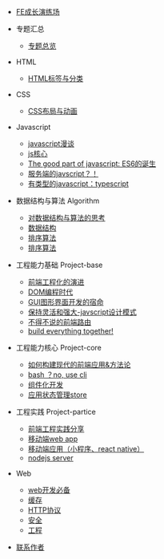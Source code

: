 - [FE成长演练场](README.md)

- 专题汇总

  - [专题总览](issue/README.md)
 
- HTML
  
  - [HTML标签与分类](html/README.md)

- CSS

  - [CSS布局与动画](css/README.md)

- Javascript

  - [javascript漫谈](js/README.md)
  - [js核心](js/js-core/README.md)
  - [The good part of javascript: ES6的诞生](js/es6/README.md)
  - [服务端的javscript？！](js/nodejs/README.md)
  - [有类型的javascript：typescript](js/typescript/README.md)

- 数据结构与算法 Algorithm
  
  - [对数据结构与算法的思考](algorithm/README.md)
  - [数据结构](algorithm/datastructures/datastructures.md)
  - [排序算法](algorithm/sort/sort.md)
  - [排序算法](algorithm/sort/sort.md)

- 工程能力基础 Project-base

  - [前端工程化的演进](project-basic/README.md)
  - [DOM编程时代](project-basic/jquery/README.md)
  - [GUI图形界面开发的宿命](project-basic/mvvm/README.md)
  - [保持灵活和强大-javscript设计模式](project-basic/js-design-patterns/README.md)
  - [不得不说的前端路由](project-basic/router/README.md)
  - [build everything together!](project-basic/jquery/README.md)

- 工程能力核心 Project-core

  - [如何构建现代的前端应用&方法论](project-core/README.md)
  - [bash ？no, use cli](project-core/cli&scfford/README.md)
  - [组件化开发](project-core/component/README.md)
  - [应用状态管理store](project-core/cli&scfford/README.md)

- 工程实践 Project-partice

  - [前端工程实践分享](project-pratice/README.md)
  - [移动端web app](project-pratice/h5-webapp/README.md)
  - [移动端应用（小程序、react native）](project-pratice/mini-program/README.md)
  - [nodejs server](project-pratice/node-server/README.md)

- Web
  - [web开发必备](web/README.md)
  - [缓存](web/cache/README.md)
  - [HTTP协议](web/http/README.md)
  - [安全](web/security/attack.md)
  - [工程](web/project/README.md)

- [联系作者](contact.md)
